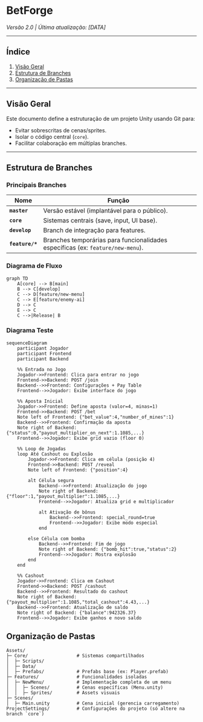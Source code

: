 # BetForge

*Versão 2.0 | Última atualização: [DATA]*

---

## Índice
1. [Visão Geral](#visão-geral)
2. [Estrutura de Branches](#estrutura-de-branches)
3. [Organização de Pastas](#organização-de-pastas)

---

## Visão Geral <a name="visão-geral"></a>
Este documento define a estruturação de um projeto Unity usando Git para:
- Evitar sobrescritas de cenas/sprites.
- Isolar o código central (`core`).
- Facilitar colaboração em múltiplas branches.

---

## Estrutura de Branches <a name="estrutura-de-branches"></a>

### Principais Branches
| Nome          | Função                                                                 |
|---------------|------------------------------------------------------------------------|
| **`master`**    | Versão estável (implantável para o público).                          |
| **`core`**    | Sistemas centrais (save, input, UI base).                             |
| **`develop`** | Branch de integração para features.                                   |
| **`feature/*`** | Branches temporárias para funcionalidades específicas (ex: `feature/new-menu`). |

### Diagrama de Fluxo
```mermaid
graph TD
    A[core] --> B[main]
    B --> C[develop]
    C --> D[feature/new-menu]
    C --> E[feature/enemy-ai]
    D --> C
    E --> C
    C -->|Release| B
```

### Diagrama Teste
```mermaid
sequenceDiagram
    participant Jogador
    participant Frontend
    participant Backend
    
    %% Entrada no Jogo
    Jogador->>Frontend: Clica para entrar no jogo
    Frontend->>Backend: POST /join
    Backend-->>Frontend: Configurações + Pay Table
    Frontend-->>Jogador: Exibe interface do jogo
    
    %% Aposta Inicial
    Jogador->>Frontend: Define aposta (valor=4, minas=1)
    Frontend->>Backend: POST /bet
    Note left of Frontend: {"bet_value":4,"number_of_mines":1}
    Backend-->>Frontend: Confirmação da aposta
    Note right of Backend: {"status":0,"payout_multiplier_on_next":1.1085,...}
    Frontend-->>Jogador: Exibe grid vazio (floor 0)
    
    %% Loop de Jogadas
    loop Até Cashout ou Explosão
        Jogador->>Frontend: Clica em célula (posição 4)
        Frontend->>Backend: POST /reveal
        Note left of Frontend: {"position":4}
        
        alt Célula segura
            Backend-->>Frontend: Atualização do jogo
            Note right of Backend: {"floor":1,"payout_multiplier":1.1085,...}
            Frontend-->>Jogador: Atualiza grid e multiplicador
            
            alt Ativação de bônus
                Backend-->>Frontend: special_round=true
                Frontend-->>Jogador: Exibe modo especial
            end
            
        else Célula com bomba
            Backend-->>Frontend: Fim de jogo
            Note right of Backend: {"bomb_hit":true,"status":2}
            Frontend-->>Jogador: Mostra explosão
        end
    end
    
    %% Cashout
    Jogador->>Frontend: Clica em Cashout
    Frontend->>Backend: POST /cashout
    Backend-->>Frontend: Resultado do cashout
    Note right of Backend: {"payout_multiplier":1.1085,"total_cashout":4.43,...}
    Backend-->>Frontend: Atualização de saldo
    Note right of Backend: {"balance":942326.37}
    Frontend-->>Jogador: Exibe ganhos e novo saldo
```

## Organização de Pastas <a name="organização-de-pastas"></a>
```
Assets/
├─ Core/                  # Sistemas compartilhados
│  ├─ Scripts/
│  ├─ Data/
│  ├─ Prefabs/            # Prefabs base (ex: Player.prefab)
├─ Features/              # Funcionalidades isoladas
│  ├─ NewMenu/            # Implementação completa de um menu
│  │  ├─ Scenes/          # Cenas específicas (Menu.unity)
│  │  ├─ Sprites/         # Assets visuais
├─ Scenes/
│  ├─ Main.unity          # Cena inicial (gerencia carregamento)
ProjectSettings/          # Configurações do projeto (só altere na branch `core`)
```
